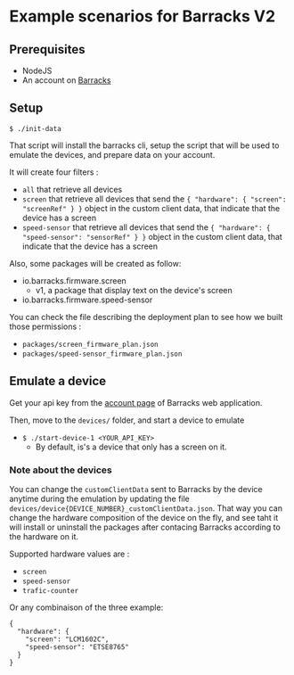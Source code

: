 # Example scenarios for Barracks V2

## Prerequisites

* NodeJS
* An account on [Barracks](https://app.barracks.io)

## Setup

```
$ ./init-data
```

That script will install the barracks cli, setup the script that will be used to emulate the devices, and prepare data on your account.

It will create four filters :

* ```all``` that retrieve all devices
* ```screen``` that retrieve all devices that send the ```{ "hardware": { "screen": "screenRef" } }``` object in the custom client data, that indicate that the device has a screen
* ```speed-sensor``` that retrieve all devices that send the ```{ "hardware": { "speed-sensor": "sensorRef" } }``` object in the custom client data, that indicate that the device has a screen

Also, some packages will be created as follow:

* io.barracks.firmware.screen
  * v1, a package that display text on the device's screen
* io.barracks.firmware.speed-sensor

You can check the file describing the deployment plan to see how we built those permissions :

* ```packages/screen_firmware_plan.json```
* ```packages/speed-sensor_firmware_plan.json```

## Emulate a device

Get your api key from the [account page](https://app.barracks.io/account) of Barracks web application.

Then, move to the ```devices/``` folder, and start a device to emulate

* ```$ ./start-device-1 <YOUR_API_KEY>```
  * By default, is's a device that only has a screen on it.

### Note about the devices
You can change the ```customClientData``` sent to Barracks by the device anytime during the emulation by updating the file ```devices/device{DEVICE_NUMBER}_customClientData.json```.
That way you can change the hardware composition of the device on the fly, and see taht it will install or uninstall the packages after contacing Barracks according to the hardware on it.

Supported hardware values are :

* ```screen```
* ```speed-sensor```
* ```trafic-counter```

Or any combinaison of the three
example:
```
{
  "hardware": {
    "screen": "LCM1602C",
    "speed-sensor": "ETSE8765"
  }
}
```